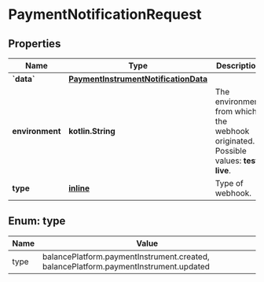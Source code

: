 
# PaymentNotificationRequest

## Properties
Name | Type | Description | Notes
------------ | ------------- | ------------- | -------------
**&#x60;data&#x60;** | [**PaymentInstrumentNotificationData**](PaymentInstrumentNotificationData.md) |  | 
**environment** | **kotlin.String** | The environment from which the webhook originated.  Possible values: **test**, **live**. | 
**type** | [**inline**](#Type) | Type of webhook. | 


<a name="Type"></a>
## Enum: type
Name | Value
---- | -----
type | balancePlatform.paymentInstrument.created, balancePlatform.paymentInstrument.updated



